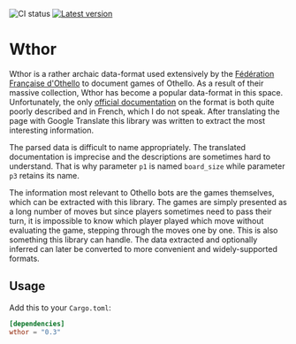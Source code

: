 ![CI status](https://github.com/LimeEng/wthor/workflows/CI/badge.svg)
[![Latest version](https://img.shields.io/crates/v/wthor.svg)](https://crates.io/crates/wthor)

# Wthor

Wthor is a rather archaic data-format used extensively by the [Fédération Française d'Othello](https://www.ffothello.org/informatique/la-base-wthor/) to document games of Othello. As a result of their massive collection, Wthor has become a popular data-format in this space. Unfortunately, the only [official documentation](https://www.ffothello.org/wthor/Format_WThor.pdf) on the format is both quite poorly described and in French, which I do not speak. After translating the page with Google Translate this library was written to extract the most interesting information.

The parsed data is difficult to name appropriately. The translated documentation is imprecise and the descriptions are sometimes hard to understand. That is why parameter `p1` is named `board_size` while parameter `p3` retains its name.

The information most relevant to Othello bots are the games themselves, which can be extracted with this library. The games are simply presented as a long number of moves but since players sometimes need to pass their turn, it is impossible to know which player played which move without evaluating the game, stepping through the moves one by one. This is also something this library can handle. The data extracted and optionally inferred can later be converted to more convenient and widely-supported formats.

## Usage

Add this to your `Cargo.toml`:

```toml
[dependencies]
wthor = "0.3"
```
